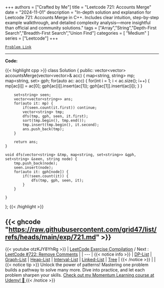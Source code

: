 
+++
authors = ["Crafted by Me"]
title = "Leetcode 721: Accounts Merge"
date = "2024-11-01"
description = "In-depth solution and explanation for Leetcode 721: Accounts Merge in C++. Includes clear intuition, step-by-step example walkthrough, and detailed complexity analysis—more insightful than official and community solutions."
tags = ["Array","String","Depth-First Search","Breadth-First Search","Union Find"]
categories = [
    "Medium"
]
series = ["Leetcode"]
+++



[`Problem Link`](https://leetcode.com/problems/accounts-merge/description/)

---

**Code:**

{{< highlight cpp >}}
class Solution {
public:
    vector<vector<string>> accountsMerge(vector<vector<string>>& acc) {
        map<string, string> mp;
        map<string, set<string>> gph;
        for(auto ac: acc) {
            for(int i = 1; i < ac.size(); i++) {
                mp[ac[i]] = ac[0];
                gph[ac[i]].insert(ac[1]);
                gph[ac[1]].insert(ac[i]);
            }
        }
        
        set<string> seen;
        vector<vector<string>> ans;
        for(auto it: mp) {
            if(seen.count(it.first)) continue;
            vector<string> tmp;
            dfs(tmp, gph, seen, it.first);
            sort(tmp.begin(), tmp.end());
            tmp.insert(tmp.begin(), it.second);
            ans.push_back(tmp);
        }
        
        return ans;
    }
    
    void dfs(vector<string> &tmp, map<string, set<string>> &gph, set<string> &seen, string node) {
        tmp.push_back(node);
        seen.insert(node);
        for(auto it: gph[node]) {
            if(!seen.count(it)) {
                dfs(tmp, gph, seen, it);
            }
        }
        
    }
};
{{< /highlight >}}

{{< ghcode "https://raw.githubusercontent.com/grid47/list/refs/heads/main/exp/721.md" >}}
---
{{< youtube otzKJY8YhRg >}}
| [LeetCode Exercise Compilation](https://grid47.xyz/leetcode/) / Next : [LeetCode #722: Remove Comments](https://grid47.xyz/posts/leetcode_722) |
| --- |
{{< notice info >}}
| [DP-List](https://grid47.xyz/lists/dp/) | [Graph-List](https://grid47.xyz/lists/graph/) | [Heap-List](https://grid47.xyz/lists/heap/) | [Interval-List](https://grid47.xyz/lists/interval/) | [Linked-List](https://grid47.xyz/lists/ll/) | [Tree](https://grid47.xyz/lists/tree/) |
{{< /notice >}}
| |
{{< notice tip >}}
Unlock the power of patterns! Mastering one problem builds a pathway to solve many more. Dive into practice, and let each problem sharpen your skills. [Check out my Momentum Learning course at Udemy! 🚀 ](https://www.udemy.com/course/algorithms-and-data-structures-in-cpp/)
{{< /notice >}}


